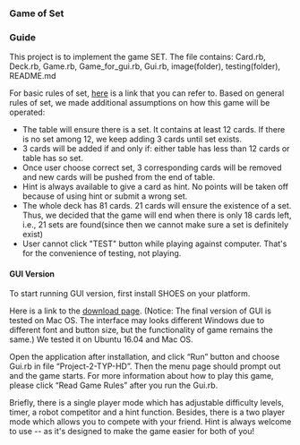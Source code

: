 ### Game of Set

### Guide
This project is to implement the game SET. The file contains: Card.rb, Deck.rb, Game.rb, Game_for_gui.rb, Gui.rb, image(folder), testing(folder), README.md

For basic rules of set, [here](https://en.wikipedia.org/wiki/Set_(card_game)) is a link that you can refer to. Based on general rules of set, we made additional assumptions on how this game will be operated:  
- The table will ensure there is a set. It contains at least 12 cards. If there is no set among 12, we keep adding 3 cards until set exists.
- 3 cards will be added if and only if: either table has less than 12 cards or table has so set.
- Once user choose correct set, 3 corresponding cards will be removed and new cards will be pushed from the end of table.
- Hint is always available to give a card as hint. No points will be taken off because of using hint or submit a wrong set. 
- The whole deck has 81 cards. 21 cards will ensure the existence of a set. Thus, we decided that the game will end when there is only 18 cards left, i.e., 21 sets are found(since then we cannot make sure a set is definitely exist)
- User cannot click "TEST" button while playing against computer. That's for the convenience of testing, not playing. 

#### GUI Version
To start running GUI version, first install SHOES on your platform. 

Here is a link to the [download page](http://shoesrb.com/). (Notice: The final version of GUI is tested on Mac OS. The interface may looks different Windows due to different font and button size, but the functionality of game remains the same.) We tested it on Ubuntu 16.04 and Mac OS. 

Open the application after installation, and click “Run” button and choose Gui.rb in file “Project-2-TYP-HD”. Then the menu page should prompt out and the game starts.
For more information about how to play this game, please click “Read Game Rules” after you run the Gui.rb. 

Briefly, there is a single player mode which has adjustable difficulty levels, timer, a robot competitor and a hint function. Besides, there is a two player mode which allows you to compete with your friend. Hint is always welcome to use -- as it's designed to make the game easier for both of you!

